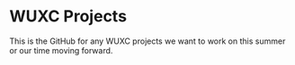 # WUXC Projects
This is the GitHub for any WUXC projects we want to work on this summer or our time moving forward. 
